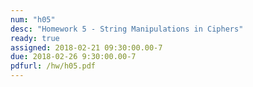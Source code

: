```yaml
---
num: "h05"
desc: "Homework 5 - String Manipulations in Ciphers"
ready: true
assigned: 2018-02-21 09:30:00.00-7
due: 2018-02-26 9:30:00.00-7
pdfurl: /hw/h05.pdf
---
```

